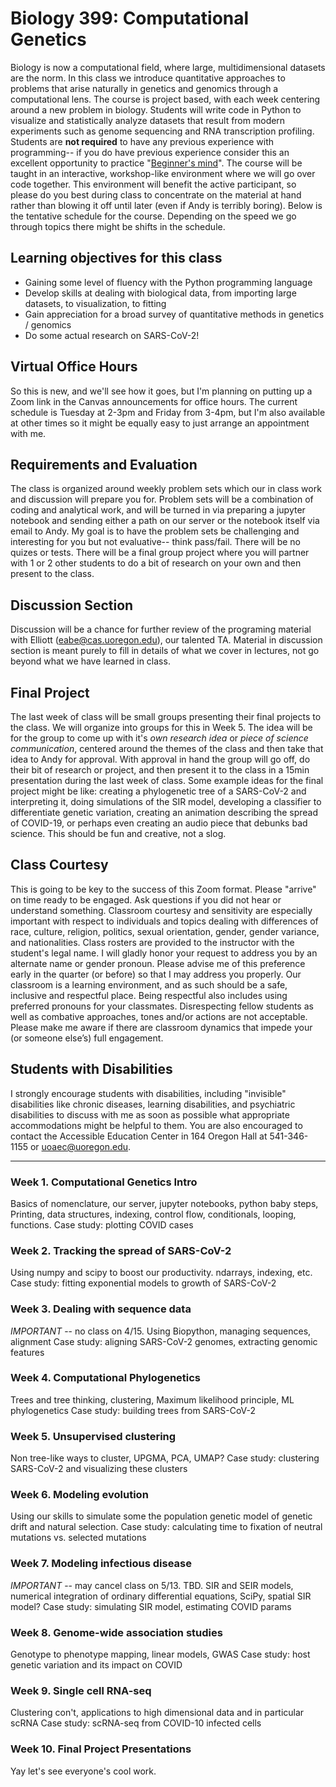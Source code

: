 # Biology 399: Computational Genetics

Biology is now a computational field, where large, multidimensional datasets are the norm. In this 
class we introduce quantitative approaches to problems that arise naturally in genetics and genomics
through a computational lens. The course is project based, with each week centering around a new
problem in biology. Students will write code in Python to visualize and statistically analyze datasets
that result from modern experiments such as genome sequencing and RNA transcription profiling. 
Students are **not required** to have any previous experience with programming-- if you do have previous experience
consider this an excellent opportunity to practice "[Beginner's mind](https://en.wikipedia.org/wiki/Shoshin)". 
The course will be taught in an interactive, workshop-like environment where we will go over code together.
This environment will benefit the active participant, so please do you best during class to concentrate on the
material at hand rather than blowing it off until later (even if Andy is terribly boring). 
Below is the tentative schedule for the course. Depending on the speed we go through topics there might
be shifts in the schedule.

## Learning objectives for this class
* Gaining some level of fluency with the Python programming language
* Develop skills at dealing with biological data, from importing large datasets, to visualization, to fitting
* Gain appreciation for a broad survey of quantitative methods in genetics / genomics
* Do some actual research on SARS-CoV-2!

## Virtual Office Hours
So this is new, and we'll see how it goes, but I'm planning on putting up a Zoom link in
the Canvas announcements for office hours. The current schedule is Tuesday at 2-3pm and
Friday from 3-4pm, but I'm also available at other times so it might be equally easy to 
just arrange an appointment with me.
 
## Requirements and Evaluation
The class is organized around weekly problem sets which our in class work and discussion will prepare you
for. Problem sets will be a combination of coding and analytical work, and will be turned in via preparing
a jupyter notebook and sending either a path on our server or the notebook itself via email to Andy. My goal
is to have the problem sets be challenging and interesting for you but not evaluative-- think pass/fail. 
There will be no quizes or tests. There will be a final group project where you will partner with 1 or 2
other students to do a bit of research on your own and then present to the class.

## Discussion Section
Discussion will be a chance for further review of the programing material with Elliott (eabe@cas.uoregon.edu), our talented TA. Material
in discussion section is meant purely to fill in details of what we cover in lectures, not go beyond what we have learned
in class.

## Final Project
The last week of class will be small groups presenting their final projects to the class. We will organize into groups
for this in Week 5. The idea will be for the group to come up with it's _own research idea_ or _piece of science communication_, centered around the themes
of the class and then take that idea to Andy for approval. With approval in hand the group will go off, do their bit 
of research or project, and then present it to the class in a 15min presentation during the last week of class. Some example ideas
for the final project might be like: creating a phylogenetic tree of a SARS-CoV-2 and interpreting it, doing simulations
of the SIR model, developing a classifier to differentiate genetic variation, creating an animation describing the spread of COVID-19, or perhaps even creating an audio piece that debunks bad science. This should be fun and creative, not a slog.

## Class Courtesy 
This is going to be key to the success of this Zoom format. Please "arrive" on time ready to be engaged. Ask questions if you did not hear or understand something.
Classroom courtesy and sensitivity are especially important with respect to individuals and topics dealing with differences of race, culture, religion, politics, sexual orientation, gender, gender variance, and nationalities. Class rosters are provided to the instructor with the student's legal name. I will gladly honor your request to address you by an alternate name or gender pronoun. Please advise me of this preference early in the quarter (or before) so that I may address you properly.
Our classroom is a learning environment, and as such should be a safe, inclusive and respectful place. Being respectful also includes using preferred pronouns for your classmates. Disrespecting fellow students as well as combative approaches, tones and/or actions are not acceptable. Please make me aware if there are classroom dynamics that impede your (or someone else’s) full engagement.

## Students with Disabilities
I strongly encourage students with disabilities, including 
"invisible" disabilities like chronic diseases, learning disabilities, and psychiatric
disabilities to discuss with me as soon as possible what appropriate accommodations might be helpful to them.
You are also encouraged to contact the Accessible Education Center in 164 Oregon Hall at 541-346-1155 or uoaec@uoregon.edu.

---------------------------------------------------------------------------------------------------------

### Week 1. Computational Genetics Intro
Basics of nomenclature, our server, jupyter notebooks, python baby steps,
Printing, data structures, indexing, control flow, conditionals, looping, 
functions. Case study: plotting COVID cases

### Week 2. Tracking the spread of SARS-CoV-2
Using numpy and scipy to boost our productivity. ndarrays, indexing, etc.
Case study: fitting exponential models to growth of SARS-CoV-2

### Week 3. Dealing with sequence data
*IMPORTANT* -- no class on 4/15.
Using Biopython, managing sequences, alignment
Case study: aligning SARS-CoV-2 genomes, extracting genomic features

### Week 4. Computational Phylogenetics
Trees and tree thinking, clustering, Maximum likelihood principle, ML phylogenetics
Case study: building trees from SARS-CoV-2


### Week 5. Unsupervised clustering
Non tree-like ways to cluster, UPGMA, PCA, UMAP?
Case study: clustering SARS-CoV-2 and visualizing these clusters

### Week 6. Modeling evolution
Using our skills to simulate some the population genetic model of genetic drift
and natural selection. 
Case study: calculating time to fixation of neutral mutations vs. selected mutations

### Week 7. Modeling infectious disease
*IMPORTANT* -- may cancel class on 5/13. TBD.
SIR and SEIR models, numerical integration of ordinary differential equations, SciPy,
spatial SIR model?
Case study: simulating SIR model, estimating COVID params


### Week 8. Genome-wide association studies
Genotype to phenotype mapping, linear models, GWAS
Case study: host genetic variation and its impact on COVID

### Week 9. Single cell RNA-seq
Clustering con't, applications to high dimensional data and in particular scRNA
Case study: scRNA-seq from COVID-10 infected cells

### Week 10. Final Project Presentations
Yay let's see everyone's cool work.





